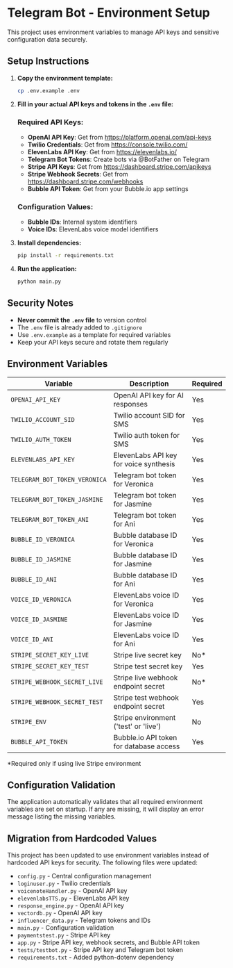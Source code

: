 # Telegram Bot - Environment Setup

This project uses environment variables to manage API keys and sensitive configuration data securely.

## Setup Instructions

1. **Copy the environment template:**
   ```bash
   cp .env.example .env
   ```

2. **Fill in your actual API keys and tokens in the `.env` file:**
   
   ### Required API Keys:
   - **OpenAI API Key**: Get from https://platform.openai.com/api-keys
   - **Twilio Credentials**: Get from https://console.twilio.com/
   - **ElevenLabs API Key**: Get from https://elevenlabs.io/
   - **Telegram Bot Tokens**: Create bots via @BotFather on Telegram
   - **Stripe API Keys**: Get from https://dashboard.stripe.com/apikeys
   - **Stripe Webhook Secrets**: Get from https://dashboard.stripe.com/webhooks
   - **Bubble API Token**: Get from your Bubble.io app settings
   
   ### Configuration Values:
   - **Bubble IDs**: Internal system identifiers
   - **Voice IDs**: ElevenLabs voice model identifiers

3. **Install dependencies:**
   ```bash
   pip install -r requirements.txt
   ```

4. **Run the application:**
   ```bash
   python main.py
   ```

## Security Notes

- **Never commit the `.env` file** to version control
- The `.env` file is already added to `.gitignore`
- Use `.env.example` as a template for required variables
- Keep your API keys secure and rotate them regularly

## Environment Variables

| Variable | Description | Required |
|----------|-------------|----------|
| `OPENAI_API_KEY` | OpenAI API key for AI responses | Yes |
| `TWILIO_ACCOUNT_SID` | Twilio account SID for SMS | Yes |
| `TWILIO_AUTH_TOKEN` | Twilio auth token for SMS | Yes |
| `ELEVENLABS_API_KEY` | ElevenLabs API key for voice synthesis | Yes |
| `TELEGRAM_BOT_TOKEN_VERONICA` | Telegram bot token for Veronica | Yes |
| `TELEGRAM_BOT_TOKEN_JASMINE` | Telegram bot token for Jasmine | Yes |
| `TELEGRAM_BOT_TOKEN_ANI` | Telegram bot token for Ani | Yes |
| `BUBBLE_ID_VERONICA` | Bubble database ID for Veronica | Yes |
| `BUBBLE_ID_JASMINE` | Bubble database ID for Jasmine | Yes |
| `BUBBLE_ID_ANI` | Bubble database ID for Ani | Yes |
| `VOICE_ID_VERONICA` | ElevenLabs voice ID for Veronica | Yes |
| `VOICE_ID_JASMINE` | ElevenLabs voice ID for Jasmine | Yes |
| `VOICE_ID_ANI` | ElevenLabs voice ID for Ani | Yes |
| `STRIPE_SECRET_KEY_LIVE` | Stripe live secret key | No* |
| `STRIPE_SECRET_KEY_TEST` | Stripe test secret key | Yes |
| `STRIPE_WEBHOOK_SECRET_LIVE` | Stripe live webhook endpoint secret | No* |
| `STRIPE_WEBHOOK_SECRET_TEST` | Stripe test webhook endpoint secret | Yes |
| `STRIPE_ENV` | Stripe environment ('test' or 'live') | No |
| `BUBBLE_API_TOKEN` | Bubble.io API token for database access | Yes |

*Required only if using live Stripe environment

## Configuration Validation

The application automatically validates that all required environment variables are set on startup. If any are missing, it will display an error message listing the missing variables.

## Migration from Hardcoded Values

This project has been updated to use environment variables instead of hardcoded API keys for security. The following files were updated:

- `config.py` - Central configuration management
- `loginuser.py` - Twilio credentials
- `voicenoteHandler.py` - OpenAI API key
- `elevenlabsTTS.py` - ElevenLabs API key
- `response_engine.py` - OpenAI API key
- `vectordb.py` - OpenAI API key
- `influencer_data.py` - Telegram tokens and IDs
- `main.py` - Configuration validation
- `paymentstest.py` - Stripe API key
- `app.py` - Stripe API key, webhook secrets, and Bubble API token
- `tests/testbot.py` - Stripe API key and Telegram bot token
- `requirements.txt` - Added python-dotenv dependency
